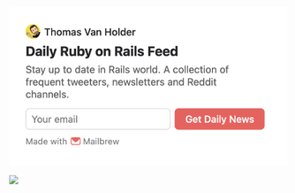 <a align="top" href="https://app.mailbrew.com/TheVanHolder/daily-ruby-on-rails-feed-jJhaGADqdv1r"><img src="images/daily_ruby_on_rails.png" width="508" height="287"></a> 

<img src="https://github-readme-stats.vercel.app/api/top-langs/?username=thomasvanholder">


